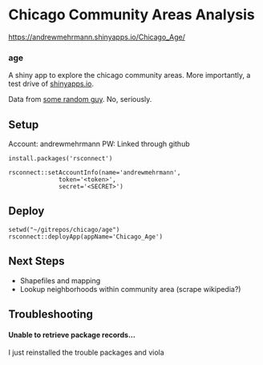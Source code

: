 # Chicago Community Areas Analysis

https://andrewmehrmann.shinyapps.io/Chicago_Age/

### age
A shiny app to explore the chicago community areas. More importantly, a test drive of [shinyapps.io](shinyapps.io). 

Data from [some random guy](http://robparal.blogspot.com/2012/05/hard-to-find-census-data-on-chicago.html). No, seriously.

## Setup
Account: andrewmehrmann
PW: Linked through github

`install.packages('rsconnect')`


```
rsconnect::setAccountInfo(name='andrewmehrmann',
			  token='<token>',
			  secret='<SECRET>')
```

## Deploy 

```
setwd("~/gitrepos/chicago/age")
rsconnect::deployApp(appName='Chicago_Age')
```

## Next Steps

* Shapefiles and mapping
* Lookup neighborhoods within community area (scrape wikipedia?)



## Troubleshooting

#### Unable to retrieve package records...
I just reinstalled the trouble packages and viola
			  
